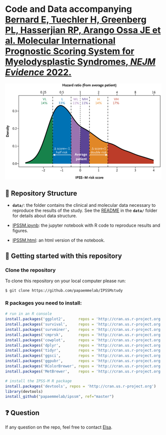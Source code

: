 #  **Code and Data accompanying** [Bernard E, Tuechler H, Greenberg PL, Hasserjian RP, Arango Ossa JE et al. **Molecular International Prognostic Scoring System for Myelodysplastic Syndromes**, *NEJM Evidence* 2022.](https://evidence.nejm.org/doi/full/10.1056/EVIDoa2200008)

![](./density.png)

## :open_file_folder: Repository Structure

- **`data/`**: the folder contains the clinical and molecular data necessary to reproduce the results of the study. See the [README](./data/README.md) in the **`data/`** folder for details about data structure.

- [IPSSM.ipynb](./IPSSM.ipynb): the jupyter notebook with R code to reproduce results and figures.

- [IPSSM.html](./IPSSM.html): an html version of the notebook.


## :rocket: Getting started with this repository


### Clone the repository

To clone this repository on your local computer please run:

```shell
$ git clone https://github.com/papaemmelab/IPSSMstudy
```


### R packages you need to install:

```R
# run in an R console
install.packages('ggplot2',      repos = 'http://cran.us.r-project.org')
install.packages('survival',     repos = 'http://cran.us.r-project.org')
install.packages('survminer',    repos = 'http://cran.us.r-project.org')
install.packages('cmprsk',       repos = 'http://cran.us.r-project.org')
install.packages('cowplot',      repos = 'http://cran.us.r-project.org')
install.packages('dplyr',        repos = 'http://cran.us.r-project.org')
install.packages('tidyr',        repos = 'http://cran.us.r-project.org')
install.packages('ggsci',        repos = 'http://cran.us.r-project.org')
install.packages('ggpubr',       repos = 'http://cran.us.r-project.org')
install.packages('RColorBrewer', repos = 'http://cran.us.r-project.org')
install.packages('MetBrewer',    repos = 'http://cran.us.r-project.org')
```

```R
# install the IPSS-M R package
install.packages('devtools', repos = 'http://cran.us.r-project.org')
library(devtools)
install_github("papaemmelab/ipssm", ref="master")
```

## :question: Question

If any question on the repo, feel free to contact [Elsa](https://elsab.github.io/).
